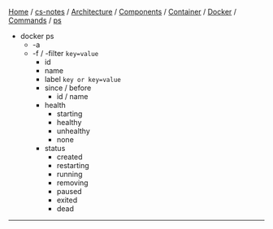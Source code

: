 [Home](https://mengxianbin.github.io) /
[cs-notes](https://mengxianbin.github.io/cs-notes/site) /
[Architecture](https://mengxianbin.github.io/cs-notes/site/Architecture) /
[Components](https://mengxianbin.github.io/cs-notes/site/Architecture/Components) /
[Container](https://mengxianbin.github.io/cs-notes/site/Architecture/Components/Container) /
[Docker](https://mengxianbin.github.io/cs-notes/site/Architecture/Components/Container/Docker) /
[Commands](https://mengxianbin.github.io/cs-notes/site/Architecture/Components/Container/Docker/Commands) /
[ps](https://mengxianbin.github.io/cs-notes/site/Architecture/Components/Container/Docker/Commands/ps)

* docker ps
    * -a
    * -f / -filter `key=value`
        * id
        * name
        * label `key or key=value`
        * since / before
            * id / name
        * health
            * starting
            * healthy
            * unhealthy
            * none
        * status
            * created
            * restarting
            * running
            * removing
            * paused
            * exited
            * dead

---
